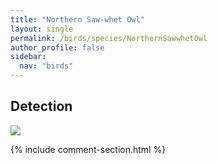 ```yaml
---
title: "Northern Saw-whet Owl"
layout: single
permalink: /birds/species/NorthernSawwhetOwl
author_profile: false
sidebar:
  nav: "birds"
---
```


<h2>Detection</h2>

<img src="https://beallen.github.io/DevelopmentWebsite/assets/images/birds/NorthernSawwhetOwl/det.jpg">

{% include comment-section.html %}
